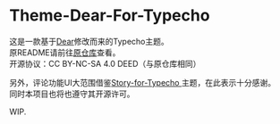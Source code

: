 # Theme-Dear-For-Typecho
这是一款基于[Dear](https://github.com/imjeff/typecho-dear)修改而来的Typecho主题。  
原README请前往[原仓库](https://github.com/imjeff/typecho-dear)查看。  
开源协议：CC BY-NC-SA 4.0 DEED（与原仓库相同）  

另外，评论功能UI大范围借鉴[Story-for-Typecho
](https://github.com/txperl/Story-for-Typecho)主题，在此表示十分感谢。  
同时本项目也将也遵守其开源许可。  

WIP.